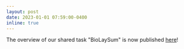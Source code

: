 ```yaml
---
layout: post
date: 2023-01-01 07:59:00-0400
inline: true
---
```


The overview of our shared task "BioLaySum" is now published [here](https://aclanthology.org/2023.bionlp-1.44.pdf)!
